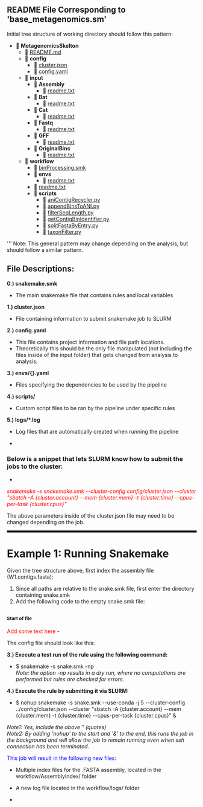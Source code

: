 ## README File Corresponding to 'base_metagenomics.sm'

Initial tree structure of working directory should follow this pattern:

- 📂 __MetagenomicsSkelton__
   - 📄 [README.md](README.md)
   - 📂 __config__
     - 📄 [cluster.json](config/cluster.json)
     - 📄 [config.yaml](config/config.yaml)
   - 📂 __input__
     - 📂 __Assembly__
       - 📄 [readme.txt](input/Assembly/readme.txt)
     - 📂 __Bat__
       - 📄 [readme.txt](input/Bat/readme.txt)
     - 📂 __Cat__
       - 📄 [readme.txt](input/Cat/readme.txt)
     - 📂 __Fastq__
       - 📄 [readme.txt](input/Fastq/readme.txt)
     - 📂 __GFF__
       - 📄 [readme.txt](input/GFF/readme.txt)
     - 📂 __OriginalBins__
       - 📄 [readme.txt](input/OriginalBins/readme.txt)
   - 📂 __workflow__
     - 📄 [binProcessing.smk](workflow/binProcessing.smk)
     - 📂 __envs__
       - 📄 [readme.txt](workflow/envs/readme.txt)
     - 📄 [readme.txt](workflow/readme.txt)
     - 📂 __scripts__
       - 📄 [aniContigRecycler.py](workflow/scripts/aniContigRecycler.py)
       - 📄 [appendBinsToANI.py](workflow/scripts/appendBinsToANI.py)
       - 📄 [filterSeqLength.py](workflow/scripts/filterSeqLength.py)
       - 📄 [getContigBinIdentifier.py](workflow/scripts/getContigBinIdentifier.py)
       - 📄 [splitFastaByEntry.py](workflow/scripts/splitFastaByEntry.py)
       - 📄 [taxonFilter.py](workflow/scripts/taxonFilter.py)

'''
Note: This general pattern may change depending on the analysis, but should follow a similar pattern.

## File Descriptions:
**0.) snakemake.smk**
- The main snakemake file that contains rules and local variables

**1.) cluster.json**

- File containing information to submit snakemake job to SLURM

**2.) config.yaml**

- This file contains project information and file path locations.
- Theoretically this should be the only file manipulated (not including the files inside of the input folder) that gets changed from analysis to analysis.

**3.) envs/{}.yaml**

- Files specifying the dependencies to be used by the pipeline

**4.) scripts/**

- Custom script files to be ran by the pipeline under specific rules

**5.) logs/*.log**
- Log files that are automatically created when running the pipeline

-

### Below is a snippet that lets SLURM know how to submit the jobs to the cluster:
-
<span style="color:red">*snakemake -s snakemake.smk --cluster-config config/cluster.json --cluster "sbatch -A {cluster.account} --mem {cluster.mem} -t {cluster.time} --cpus-per-task {cluster.cpus}"*</span>

The above parameters inside of the cluster.json file may need to be changed depending on the job.

<hr style="border:2px solid black"> </hr>

# Example 1: Running Snakemake

Given the tree structure above, first index the assembly file (W1.contigs.fasta):

1. Since all paths are relative to the snake.smk file, first enter the directory containing snake.smk
2. Add the following code to the empty snake.smk file:


<sub><sub><sub>Start of file</sub></sub></sub>
-
<span style="color:red">
Add some text here
</span>
-


The config file should look like this:

**3.) Execute a test run of the rule using the following command:**

- $ snakemake -s snake.smk -np  
*Note: the option -np results in a dry run, where no computations are performed but rules are checked for errors.*

**4.) Execute the rule by submitting it via SLURM:**  

- $ nohup snakemake -s snake.smk --use-conda -j 5 --cluster-config ../config/cluster.json --cluster "sbatch -A {cluster.account} --mem {cluster.mem} -t {cluster.time} --cpus-per-task {cluster.cpus}" &

*Note1: Yes, include the above " (quotes)*  
*Note2: By adding 'nohup' to the start and '&' to the end, this runs the job in the background and will allow the job to remain running even when ssh connection has been terminated.*

<span style="color:blue">This job will result in the following new files:  
- Multiple index files for the .FASTA assembly, located in the workflow/AssemblyIndex/ folder  
- A new log file located in the workflow/logs/ folder

-


